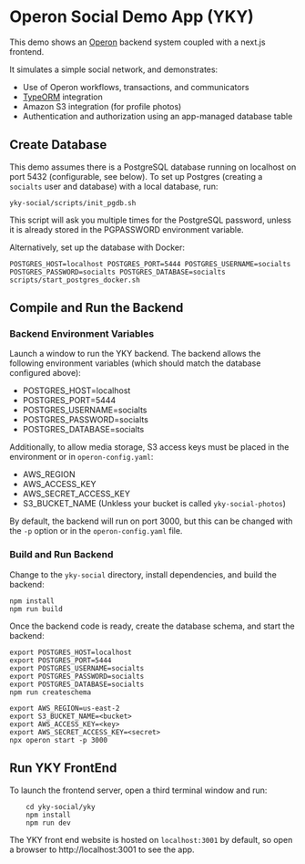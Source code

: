 # Operon Social Demo App (YKY)

This demo shows an [Operon](https://github.com/dbos-inc/operon) backend system coupled with a next.js frontend.

It simulates a simple social network, and demonstrates:
* Use of Operon workflows, transactions, and communicators
* [TypeORM](https://typeorm.io) integration
* Amazon S3 integration (for profile photos)
* Authentication and authorization using an app-managed database table

## Create Database

This demo assumes there is a PostgreSQL database running on localhost on port 5432 (configurable, see below).
To set up Postgres (creating a `socialts` user and database) with a local database, run:
```shell
yky-social/scripts/init_pgdb.sh
```
This script will ask you multiple times for the PostgreSQL password, unless it is already stored in the PGPASSWORD environment variable.

Alternatively, set up the database with Docker:
```
POSTGRES_HOST=localhost POSTGRES_PORT=5444 POSTGRES_USERNAME=socialts POSTGRES_PASSWORD=socialts POSTGRES_DATABASE=socialts scripts/start_postgres_docker.sh
```

## Compile and Run the Backend

### Backend Environment Variables 

Launch a window to run the YKY backend.
The backend allows the following environment variables (which should match the database configured above):

* POSTGRES\_HOST=localhost
* POSTGRES\_PORT=5444
* POSTGRES\_USERNAME=socialts
* POSTGRES\_PASSWORD=socialts
* POSTGRES\_DATABASE=socialts

Additionally, to allow media storage, S3 access keys must be placed in the environment or in `operon-config.yaml`:
* AWS\_REGION
* AWS\_ACCESS\_KEY
* AWS\_SECRET\_ACCESS\_KEY
* S3\_BUCKET\_NAME (Unkless your bucket is called `yky-social-photos`)

By default, the backend will run on port 3000, but this can be changed with the `-p` option or in the `operon-config.yaml` file.

### Build and Run Backend

Change to the `yky-social` directory, install dependencies, and build the backend:

```shell
npm install
npm run build
```

Once the backend code is ready, create the database schema, and start the backend:

```shell
export POSTGRES_HOST=localhost
export POSTGRES_PORT=5444
export POSTGRES_USERNAME=socialts
export POSTGRES_PASSWORD=socialts
export POSTGRES_DATABASE=socialts
npm run createschema

export AWS_REGION=us-east-2
export S3_BUCKET_NAME=<bucket>
export AWS_ACCESS_KEY=<key>
export AWS_SECRET_ACCESS_KEY=<secret>
npx operon start -p 3000
```

## Run YKY FrontEnd

To launch the frontend server, open a third terminal window and run:

```shell
    cd yky-social/yky
    npm install
    npm run dev
```

The YKY front end website is hosted on `localhost:3001` by default, so open a browser to http://localhost:3001 to see the app.
